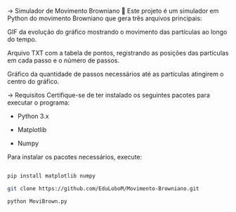   -> Simulador de Movimento Browniano 🧮
Este projeto é um simulador em Python do movimento Browniano que gera três arquivos principais:

GIF da evolução do gráfico mostrando o movimento das partículas ao longo do tempo.

Arquivo TXT com a tabela de pontos, registrando as posições das partículas em cada passo e o número de passos.

Gráfico da quantidade de passos necessários até as partículas atingirem o centro do gráfico.

  -> Requisitos
Certifique-se de ter instalado os seguintes pacotes para executar o programa:

- Python 3.x

- Matplotlib

- Numpy

Para instalar os pacotes necessários, execute:

```bash

pip install matplotlib numpy

git clone https://github.com/EduLoboM/Movimento-Browniano.git

python MoviBrown.py
